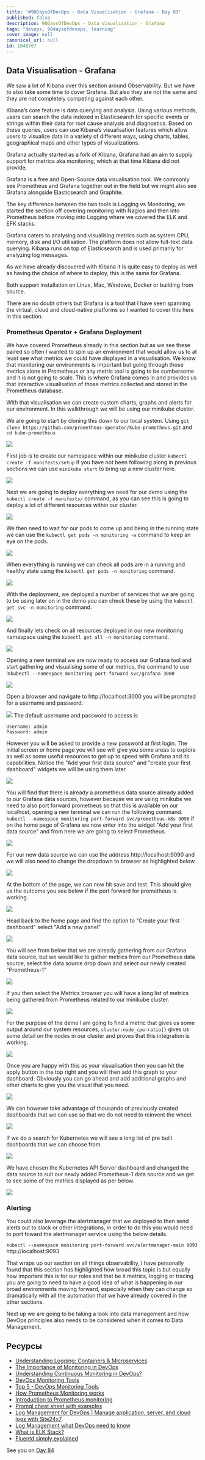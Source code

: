 ```yaml
---
title: '#90DaysOfDevOps - Data Visualisation - Grafana - Day 83'
published: false
description: 90DaysOfDevOps - Data Visualisation - Grafana
tags: "devops, 90daysofdevops, learning"
cover_image: null
canonical_url: null
id: 1048767
---
```

## Data Visualisation - Grafana

We saw a lot of Kibana over this section around Observability. But we have to also take some time to cover Grafana. But also they are not the same and they are not completely competing against each other. 

Kibana’s core feature is data querying and analysis. Using various methods, users can search the data indexed in Elasticsearch for specific events or strings within their data for root cause analysis and diagnostics. Based on these queries, users can use Kibana’s visualisation features which allow users to visualize data in a variety of different ways, using charts, tables, geographical maps and other types of visualizations.

Grafana actually started as a fork of Kibana, Grafana had an aim to supply support for metrics aka monitoring, which at that time Kibana did not provide. 

Grafana is a free and Open-Source data visualisation tool. We commonly see Prometheus and Grafana together out in the field but we might also see Grafana alongside Elasticsearch and Graphite. 

The key difference between the two tools is Logging vs Monitoring, we started the section off covering monitoring with Nagios and then into Prometheus before moving into Logging where we covered the ELK and EFK stacks. 

Grafana caters to analysing and visualising metrics such as system CPU, memory, disk and I/O utilisation. The platform does not allow full-text data querying. Kibana runs on top of Elasticsearch and is used primarily for analyzing log messages. 

As we have already discovered with Kibana it is quite easy to deploy as well as having the choice of where to deploy, this is the same for Grafana. 

Both support installation on Linux, Mac, Windows, Docker or building from source. 

There are no doubt others but Grafana is a tool that I have seen spanning the virtual, cloud and cloud-native platforms so I wanted to cover this here in this section. 

### Prometheus Operator + Grafana Deployment 

We have covered Prometheus already in this section but as we see these paired so often I wanted to spin up an environment that would allow us to at least see what metrics we could have displayed in a visualisation. We know that monitoring our environments is important but going through those metrics alone in Prometheus or any metric tool is going to be cumbersome and it is not going to scale. This is where Grafana comes in and provides us that interactive visualisation of those metrics collected and stored in the Prometheus database. 

With that visualisation we can create custom charts, graphs and alerts for our environment. In this walkthrough we will be using our minikube cluster. 

We are going to start by cloning this down to our local system. Using `git clone https://github.com/prometheus-operator/kube-prometheus.git` and `cd kube-prometheus`

![](../images/Day83_Monitoring1.png?v1)

First job is to create our namespace within our minikube cluster `kubectl create -f manifests/setup` if you have not been following along in previous sections we can use `minikube start` to bring up a new cluster here. 

![](../images/Day83_Monitoring2.png?v1)

Next we are going to deploy everything we need for our demo using the `kubectl create -f manifests/` command, as you can see this is going to deploy a lot of different resources within our cluster. 

![](../images/Day83_Monitoring3.png?v1)

We then need to wait for our pods to come up and being in the running state we can use the `kubectl get pods -n monitoring -w` command to keep an eye on the pods. 

![](../images/Day83_Monitoring4.png?v1)

When everything is running we can check all pods are in a running and healthy state using the `kubectl get pods -n monitoring` command. 

![](../images/Day83_Monitoring5.png?v1)

With the deployment, we deployed  a number of services that we are going to be using later on in the demo you can check these by using the `kubectl get svc -n monitoring` command. 

![](../images/Day83_Monitoring6.png?v1)

And finally lets check on all resources deployed in our new monitoring namespace using the `kubectl get all -n monitoring` command. 

![](../images/Day83_Monitoring7.png?v1)

Opening a new terminal we are now ready to access our Grafana tool and start gathering and visualising some of our metrics, the command to use is`kubectl --namespace monitoring port-forward svc/grafana 3000`

![](../images/Day83_Monitoring8.png?v1)

Open a browser and navigate to http://localhost:3000 you will be prompted for a username and password. 

![](../images/Day83_Monitoring9.png?v1)
The default username and password to access is 
```
Username: admin 
Password: admin
```
However you will be asked to provide a new password at first login. The initial screen or home page you will see will give you some areas to explore as well as some useful resources to get up to speed with Grafana and its capabilities. Notice the "Add your first data source" and "create your first dashboard" widgets we will be using them later. 

![](../images/Day83_Monitoring10.png?v1)

You will find that there is already a prometheus data source already added to our Grafana data sources, however because we are using minikube we need to also port forward prometheus so that this is available on our localhost, opening a new terminal we can run the following command. `kubectl --namespace monitoring port-forward svc/prometheus-k8s 9090` if on the home page of Grafana we now enter into the widget "Add your first data source" and from here we are going to select Prometheus. 

![](../images/Day83_Monitoring11.png?v1)

For our new data source we can use the address http://localhost:9090 and we will also need to change the dropdown to browser as highlighted below.

![](../images/Day83_Monitoring12.png?v1)

At the bottom of the page, we can now hit save and test. This should give us the outcome you see below if the port forward for prometheus is working. 

![](../images/Day83_Monitoring13.png?v1)

Head back to the home page and find the option to "Create your first dashboard" select "Add a new panel"

![](../images/Day83_Monitoring14.png?v1)

You will see from below that we are already gathering from our Grafana data source, but we would like to gather metrics from our Prometheus data source, select the data source drop down and select our newly created "Prometheus-1" 

![](../images/Day83_Monitoring15.png?v1)

If you then select the Metrics browser you will have a long list of metrics being gathered from Prometheus related to our minikube cluster. 

![](../images/Day83_Monitoring16.png?v1)

For the purpose of the demo I am going to find a metric that gives us some output around our system resources, `cluster:node_cpu:ratio{}` gives us some detail on the nodes in our cluster and proves that this integration is working. 

![](../images/Day83_Monitoring17.png?v1)

Once you are happy with this as your visualisation then you can hit the apply button in the top right and you will then add this graph to your dashboard. Obviously you can go ahead and add additional graphs and other charts to give you the visual that you need. 

![](../images/Day83_Monitoring18.png?v1)

We can however take advantage of thousands of previously created dashboards that we can use so that we do not need to reinvent the wheel. 

![](../images/Day83_Monitoring19.png?v1)

If we do a search for Kubernetes we will see a long list of pre built dashboards that we can choose from. 

![](../images/Day83_Monitoring20.png?v1)

We have chosen the Kubernetes API Server dashboard and changed the data source to suit our newly added Prometheus-1 data source and we get to see some of the metrics displayed as per below. 

![](../images/Day83_Monitoring21.png?v1)

### Alerting

You could also leverage the alertmanager that we deployed to then send alerts out to slack or other integrations, in order to do this you would need to port foward the alertmanager service using the below details. 

`kubectl --namespace monitoring port-forward svc/alertmanager-main 9093`
http://localhost:9093

That wraps up our section on all things observability, I have personally found that this section has highlighted how broad this topic is but equally how important this is for our roles and that be it metrics, logging or tracing you are going to need to have a good idea of what is happening in our broad environments moving forward, especially when they can change so dramatically with all the automation that we have already covered in the other sections. 

Next up we are going to be taking a look into data management and how DevOps principles also needs to be considered when it comes to Data Management. 

## Ресурсы 

- [Understanding Logging: Containers & Microservices](https://www.youtube.com/watch?v=MMVdkzeQ848)
- [The Importance of Monitoring in DevOps](https://www.devopsonline.co.uk/the-importance-of-monitoring-in-devops/)
- [Understanding Continuous Monitoring in DevOps?](https://medium.com/devopscurry/understanding-continuous-monitoring-in-devops-f6695b004e3b) 
- [DevOps Monitoring Tools](https://www.youtube.com/watch?v=Zu53QQuYqJ0) 
- [Top 5 - DevOps Monitoring Tools](https://www.youtube.com/watch?v=4t71iv_9t_4)
- [How Prometheus Monitoring works](https://www.youtube.com/watch?v=h4Sl21AKiDg) 
- [Introduction to Prometheus monitoring](https://www.youtube.com/watch?v=5o37CGlNLr8)
- [Promql cheat sheet with examples](https://www.containiq.com/post/promql-cheat-sheet-with-examples)
- [Log Management for DevOps | Manage application, server, and cloud logs with Site24x7](https://www.youtube.com/watch?v=J0csO_Shsj0)
- [Log Management what DevOps need to know](https://devops.com/log-management-what-devops-teams-need-to-know/)
- [What is ELK Stack?](https://www.youtube.com/watch?v=4X0WLg05ASw)
- [Fluentd simply explained](https://www.youtube.com/watch?v=5ofsNyHZwWE&t=14s) 

See you on [Day 84](day84.md)
